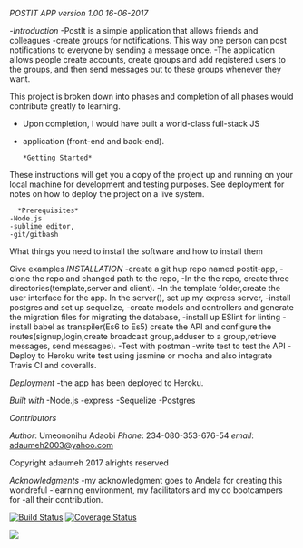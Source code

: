 *POSTIT APP version 1.00 16-06-2017*

-*Introduction*
-PostIt is a simple application that allows friends and colleagues 
-create groups for notifications. This way one person can post notifications to everyone by sending a message once. 
-The application allows people create accounts, create groups
 and add registered users to the groups, and then send messages out to these groups whenever they want.
 
This project is broken down into phases and completion of all phases would contribute greatly to  learning.
- Upon completion, I would have built a world-class full-stack JS 
- application (front-end and back-end).

      *Getting Started*

These instructions will get you a copy of the project up and running on your local machine for development and testing purposes. See deployment for notes on how to deploy the project on a live system.

      *Prerequisites*
    -Node.js
    -sublime editor,
    -git/gitbash


What things you need to install the software and how to install them

Give examples
*INSTALLATION*
-create a git hup repo named postit-app,
-clone the repo and changed path to the repo,
-In the the repo,  create three directories(template,server and client).
-In the template folder,create the user interface for the app. 
In the server(), set up my express server, 
-install postgres and  set up sequelize, 
-create  models and controllers and generate the migration files
for migrating the database, 
-install up ESlint for linting
-install  babel as transpiler(Es6 to Es5)
create the API and configure the routes(signup,login,create  broadcast group,adduser to a group,retrieve messages, send messages).
-Test with postman
-write test to test the API
-Deploy to Heroku
write test using jasmine or mocha and also integrate Travis CI and coveralls.

*Deployment*
-the app has been deployed to Heroku.

*Built with*
-Node.js
-express
-Sequelize
-Postgres

*Contributors*


*Author*: Umeononihu Adaobi
*Phone*: 234-080-353-676-54
*email*: adaumeh2003@yahoo.com


Copyright adaumeh 2017 alrights reserved


*Acknowledgments*
-my acknowledgment goes to  Andela for creating this wondreful 
-learning environment, my facilitators and my co bootcampers for -all their contribution.



[![Build Status](https://travis-ci.org/Adaumeh/postit-app.svg?branch=master)](https://travis-ci.org/Adaumeh/postit-app)
[![Coverage Status](https://coveralls.io/repos/github/Adaumeh/postit-app/badge.svg?branch=master)](https://coveralls.io/github/Adaumeh/postit-app?branch=master)

<a href="https://codeclimate.com/github/codeclimate/codeclimate"><img src="https://codeclimate.com/github/codeclimate/codeclimate/badges/gpa.svg" /></a>